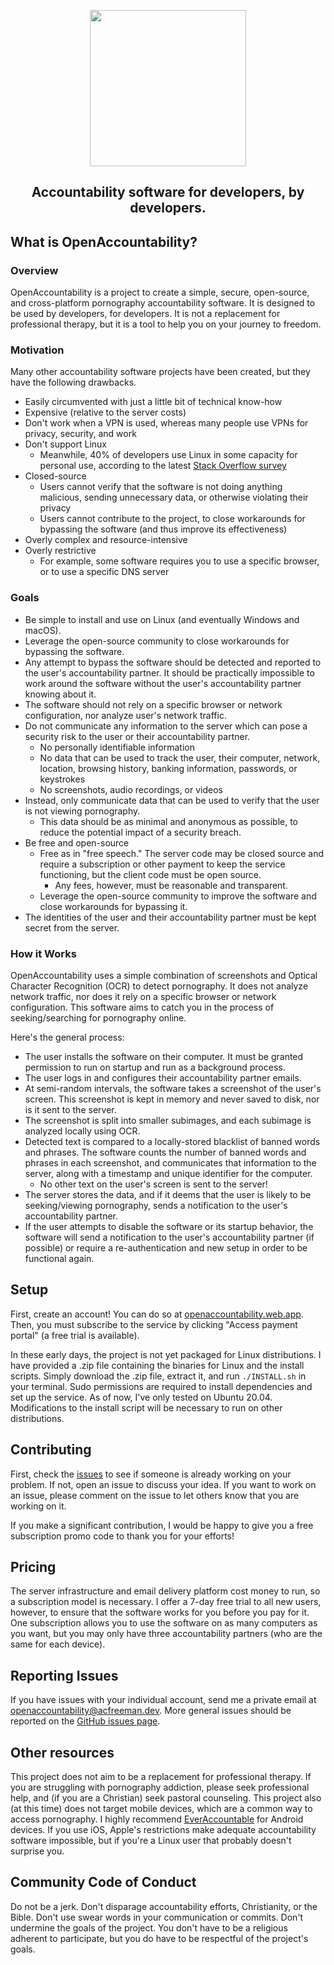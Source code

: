 <p align="center"><img src="https://user-images.githubusercontent.com/19912588/234593408-75f6b162-c62e-44eb-9fea-4ed5ebe3fb72.png" data-canonical-src="https://user-images.githubusercontent.com/19912588/234593408-75f6b162-c62e-44eb-9fea-4ed5ebe3fb72.png" width="250" height="auto"/>

<h2 align="center"> Accountability software for developers, by developers.</h1>
</p>



## What is OpenAccountability?

### Overview

OpenAccountability is a project to create a simple, secure, open-source, and cross-platform pornography accountability
software. It is designed to be used by developers, for developers. It is not a replacement for professional therapy,
but it is a tool to help you on your journey to freedom.

### Motivation

Many other accountability software projects have been created, but they have the following drawbacks.
- Easily circumvented with just a little bit of technical know-how
- Expensive (relative to the server costs)
- Don't work when a VPN is used, whereas many people use VPNs for privacy, security, and work
- Don't support Linux
    - Meanwhile, 40% of developers use Linux in some capacity for personal use, according to the latest [Stack Overflow
      survey](https://survey.stackoverflow.co/2022/)
- Closed-source
    - Users cannot verify that the software is not doing anything malicious, sending unnecessary data, or otherwise
      violating their privacy
    - Users cannot contribute to the project, to close workarounds for bypassing the software (and thus improve its 
      effectiveness)
- Overly complex and resource-intensive
- Overly restrictive
    - For example, some software requires you to use a specific browser, or to use a specific DNS server

### Goals

- Be simple to install and use on Linux (and eventually Windows and macOS).
- Leverage the open-source community to close workarounds for bypassing the software. 
- Any attempt to bypass the software should be detected and reported to the user's accountability partner. It should be
  practically impossible to work around the software without the user's accountability partner knowing about it.
- The software should not rely on a specific browser or network configuration, nor analyze user's network traffic.
- Do not communicate any information to the server which can pose a security risk to the user or their accountability
    partner.
  - No personally identifiable information
  - No data that can be used to track the user, their computer, network, location, browsing history, banking
    information, passwords, or keystrokes
  - No screenshots, audio recordings, or videos
- Instead, only communicate data that can be used to verify that the user is not viewing pornography.
  - This data should be as minimal and anonymous as possible, to reduce the potential impact of a security breach.
- Be free and open-source
  - Free as in "free speech." The server code may be closed source and require a subscription or other payment to keep
    the service functioning, but the client code must be open source.
      - Any fees, however, must be reasonable and transparent.
  - Leverage the open-source community to improve the software and close workarounds for bypassing it.
- The identities of the user and their accountability partner must be kept secret from the server.

### How it Works

OpenAccountability uses a simple combination of screenshots and Optical Character Recognition (OCR) to detect 
pornography. It does not analyze network traffic, nor does it rely on a specific browser or network configuration. This 
software aims to catch you in the process of seeking/searching for pornography online.

Here's the general process:
- The user installs the software on their computer. It must be granted permission to run on startup and run as a 
  background process.
- The user logs in and configures their accountability partner emails.
- At semi-random intervals, the software takes a screenshot of the user's screen. This screenshot is kept in memory
  and never saved to disk, nor is it sent to the server.
- The screenshot is split into smaller subimages, and each subimage is analyzed locally using OCR.
- Detected text is compared to a locally-stored blacklist of banned words and phrases. The software counts the number of
  banned words and phrases in each screenshot, and communicates that information to the server, along with a timestamp
  and unique identifier for the computer.
  - No other text on the user's screen is sent to the server!
- The server stores the data, and if it deems that the user is likely to be seeking/viewing pornography, sends a 
  notification to the user's accountability partner.
- If the user attempts to disable the software or its startup behavior, the software will send a notification to the
  user's accountability partner (if possible) or require a re-authentication and new setup in order to be functional
  again.


## Setup

First, create an account! You can do so at [openaccountability.web.app](https://openaccountability.web.app/). Then,
you must subscribe to the service by clicking "Access payment portal" (a free trial is available).

In these early days, the project is not yet packaged for Linux distributions. I have provided a .zip file containing
the binaries for Linux and the install scripts. Simply download the .zip file, extract it, and run `./INSTALL.sh`
in your terminal. Sudo permissions are required to install dependencies and set up the service. As of now, I've only
tested on Ubuntu 20.04. Modifications to the install script will be necessary to run on other distributions.

## Contributing

First, check the [issues]((https://github.com/ac-freeman/open-accountability/issues)) to see if someone is already
working on your problem. If not, open an issue to discuss your idea. If you want to work on an issue, please comment on
the issue to let others know that you are working on it.

If you make a significant contribution, I would be happy to give you a free subscription promo code to thank you for
your efforts!

## Pricing

The server infrastructure and email delivery platform cost money to run, so a subscription model is necessary. I
offer a 7-day free trial to all new users, however, to ensure that the software works for you before you pay for it.
One subscription allows you to use the software on as many computers as you want, but you may only have three
accountability partners (who are the same for each device).

## Reporting Issues

If you have issues with your individual account, send me a private email at 
[openaccountability@acfreeman.dev](mailto:openaccountability@acfreeman.dev). More general issues should be reported
on the [GitHub issues page](https://github.com/ac-freeman/open-accountability/issues).

## Other resources
This project does not aim to be a replacement for professional therapy. If you are struggling with pornography
addiction, please seek professional help, and (if you are a Christian) seek pastoral counseling. This 
project also (at this time) does not target mobile devices, which are a common way to access pornography. I highly
recommend [EverAccountable](https://everaccountable.com/) for Android devices. If you use iOS, Apple's restrictions
make adequate accountability software impossible, but if you're a Linux user that probably doesn't surprise you.

## Community Code of Conduct
Do not be a jerk. Don't disparage accountability efforts, Christianity, or the Bible. Don't use swear words in your
communication or commits. Don't undermine the goals of the project. You don't have to be a religious adherent to
participate, but you do have to be respectful of the project's goals.
